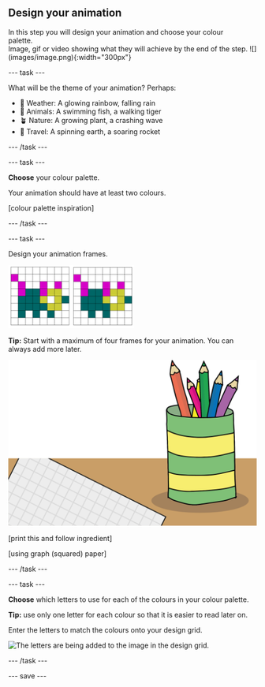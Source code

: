 ## Design your animation

<div style="display: flex; flex-wrap: wrap">
<div style="flex-basis: 200px; flex-grow: 1; margin-right: 15px;">
In this step you will design your animation and choose your colour palette.
</div>
<div>
Image, gif or video showing what they will achieve by the end of the step. ![](images/image.png){:width="300px"}
</div>
</div>

--- task ---

What will be the theme of your animation? Perhaps: 
+ 🌈 Weather: A glowing rainbow, falling rain
+ 🐯 Animals: A swimming fish, a walking tiger
+ 🪴 Nature: A growing plant, a crashing wave
+ 🚀 Travel: A spinning earth, a soaring rocket

--- /task ---

--- task ---

**Choose** your colour palette.

Your animation should have at least two colours. 

[colour palette inspiration]

--- /task ---

--- task ---

Design your animation frames.

![Two 8x8 grids side by side with an animal drawn on each. The second animal has moved slightly within the grid.](images/animation-frames.png)

**Tip:** Start with a maximum of four frames for your animation. You can always add more later.

![A sheet of squared paper with coloured pencils.](images/what-you-need.png)

[print this and follow ingredient]

[using graph (squared) paper]

--- /task ---

--- task ---

**Choose** which letters to use for each of the colours in your colour palette. 

**Tip:** use only one letter for each colour so that it is easier to read later on.

Enter the letters to match the colours onto your design grid.

![The letters are being added to the image in the design grid.](images/XXXX)

--- /task ---

--- save ---
